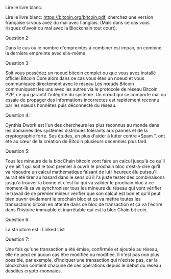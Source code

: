 Lire le livre blanc:

Lire le livre blanc: https://bitcoin.org/bitcoin.pdf, cherchez une version française si vous avez du mal avec l'anglais. (Mais dans ce cas vous risquez d'avoir du mal avec la Blockchain tout court).

Question 2:

Dans le cas où le nombre d'empreintes à combiner est impair, on combine la dernière empreinte avec elle-même


Question 3:

Soit vous possédez un noeud bitcoin complet ou que vous avez installé officiel Bitcoin Core alors dans ce cas vous êtes un noeud et vous communiquez 
directement avec le réseau
Les nœuds Bitcoin communiquent les uns avec les autres via le protocole de réseau Bitcoin P2P, ce qui garantit l'intégrité du système. Un nœud qui se comporte mal ou essaie de propager des informations incorrectes est rapidement reconnu par les nœuds honnêtes puis déconnecté du réseau.

Question 4:

Cynthia Dwork est l'un des chercheurs les plus reconnus au monde dans les domaines des systèmes distribués tolérants aux pannes et de la cryptographie forte. Ses études, en plus d'aider à lutter contre «Spam ", ont été au cœur de la création de Bitcoin plusieurs décennies plus tard.

Question 5:

Tous les mineurs de la blocChain bitcoin vont faire un calcul jusqu'à ce qu'il y en ait 1 qui soit le tout premier à ouvrir le prochain bloc c’est-à-dire qu'il va résoudre un calcul mathématique faisant de lui l'heureux élu puisqu'il aurait été tirer au hasard dans le sens où il l'a juste tester des combinaisons jusqu'à trouver la bonne et c'est lui qui va valider le prochain bloc à ce moment-là sa va synchroniser tous les mineurs du réseau qui vont vérifier le travail de ce premier mineur vérifier que son calcul est bon et qu'il peut bien ouvrir évidament le prochain bloc et ça va mettre toutes les transactions bitcoin en attente dans ce bloc de transaction et ça va l'écrire dans l'histoire immuable et inarrêtable qui est la bloc Chain bit coin.


Question 6: 

 La structure est : Linked List

 Question 7:

 Une fois qu'une transaction a été émise, confirmée et ajoutée au réseau, elle ne peut en aucun cas être modifiée ou modifiée. Il n'est pas non plus possible, par exemple, d'indiquer une transaction qui n'existe pas, car la blockchain contient chacune de ces opérations depuis le début du réseau desdites crypto-monnaies.



